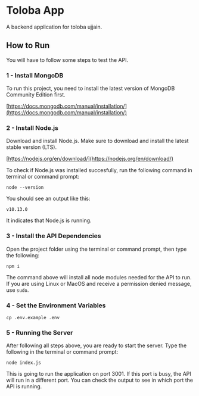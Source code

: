 # Toloba App

A backend application for toloba ujjain.

## How to Run

You will have to follow some steps to test the API.

### 1 - Install MongoDB

To run this project, you need to install the latest version of MongoDB Community Edition first.

[https://docs.mongodb.com/manual/installation/](https://docs.mongodb.com/manual/installation/)

### 2 - Install Node.js

Download and install Node.js. Make sure to download and install the latest stable version (LTS).

[https://nodejs.org/en/download/](https://nodejs.org/en/download/)

To check if Node.js was installed succesfully, run the following command in terminal or command prompt:

`node --version`

You should see an output like this:

`v10.13.0`

It indicates that Node.js is running.

### 3 - Install the API Dependencies

Open the project folder using the terminal or command prompt, then type the following:

`npm i`

The command above will install all node modules needed for the API to run. If you are using Linux or MacOS and receive a permission denied message, use `sudo`.

### 4 - Set the Environment Variables

`cp .env.example .env`

### 5 - Running the Server

After following all steps above, you are ready to start the server. Type the following in the terminal or command prompt:

`node index.js`

This is going to run the application on port 3001. If this port is busy, the API will run in a different port. You can check the output to see in which port the API is running.
